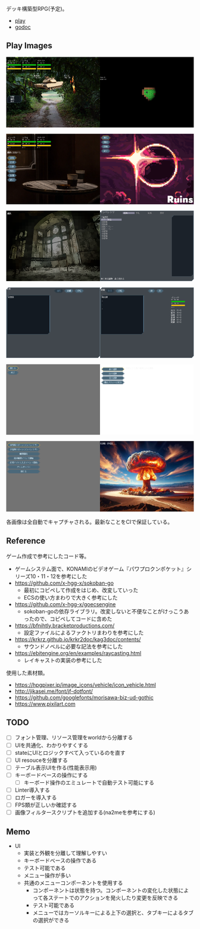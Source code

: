 デッキ構築型RPG(予定)。

- [play](https://kijimad.github.io/ruins/)
- [godoc](https://kijimad.github.io/ruins/godoc/pkg/github.com/kijimaD/ruins/lib/)

## Play Images

<img src="./vrtimages/Battle.png" width="50%" /><img src="./vrtimages/Dungeon.png" width="50%" />

<img src="./vrtimages/HomeMenu.png" width="50%" /><img src="./vrtimages/MainMenu.png" width="50%" />

<img src="./vrtimages/Intro.png" width="50%" /><img src="./vrtimages/InventoryMenu.png" width="50%" />

<img src="./vrtimages/CraftMenu.png" width="50%" /><img src="./vrtimages/EquipMenu.png" width="50%" />

<img src="./vrtimages/DungeonMenu.png" width="50%" /><img src="./vrtimages/DungeonSelect.png" width="50%" />

<img src="./vrtimages/DebugMenu.png" width="50%" /><img src="./vrtimages/GameOver.png" width="50%" />

各画像は全自動でキャプチャされる。最新なことをCIで保証している。

## Reference

ゲーム作成で参考にしたコード等。

- ゲームシステム面で、KONAMIのビデオゲーム『パワプロクンポケット』シリーズ10・11・12を参考にした
- https://github.com/x-hgg-x/sokoban-go
  - 最初にコピペして作成をはじめ、改変していった
  - ECSの使い方まわりで大きく参考にした
- https://github.com/x-hgg-x/goecsengine
  - sokoban-goの依存ライブラリ。改変しないと不便なことがけっこうあったので、コピペしてコードに含めた
- https://bfnihtly.bracketproductions.com/
  - 設定ファイルによるファクトリまわりを参考にした
- https://krkrz.github.io/krkr2doc/kag3doc/contents/
  - サウンドノベルに必要な記法を参考にした
- https://ebitengine.org/en/examples/raycasting.html
  - レイキャストの実装の参考にした

使用した素材類。

- https://hpgpixer.jp/image_icons/vehicle/icon_vehicle.html
- http://jikasei.me/font/jf-dotfont/
- https://github.com/googlefonts/morisawa-biz-ud-gothic
- https://www.pixilart.com

## TODO

- [ ] フォント管理、リソース管理をworldから分離する
- [ ] UIを共通化、わかりやすくする
- [ ] stateにUIとロジックすべて入っているのを直す
- [ ] UI resouceを分離する
- [ ] テーブル表示UIを作る(性能表示用)
- [ ] キーボードベースの操作にする
  - [ ] キーボード操作のエミュレートで自動テスト可能にする
- [ ] Linter導入する
- [ ] ロガーを導入する
- [ ] FPS類が正しいか確認する
- [ ] 画像フィルタースクリプトを追加する(na2meを参考にする)

## Memo

- UI
  - 実装と外観を分離して理解しやすい
  - キーボードベースの操作である
  - テスト可能である
  - メニュー操作が多い
  - 共通のメニューコンポーネントを使用する
    - コンポーネントは状態を持つ。コンポーネントの変化した状態によって各ステートでのアクションを発火したり変更を反映できる
    - テスト可能である
    - メニューではカーソルキーによる上下の選択と、タブキーによるタブの選択ができる
